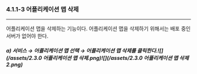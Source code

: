 ### 4.1.1-3 어플리케이션 맵 삭제

---

어플리케이션 맵을 삭제하는 기능이다. 어플리케이션 맵을 삭제하기 위해서는 배포 중인 서버가 없어야 한다.

##### **a\) 서비스 **→** 어플리케이션 맵 선택 **→** 어플리케이션 맵 삭제를 클릭한다.**![](/assets/2.3.0 어플리케이션 맵 삭제.png)![](/assets/2.3.0 어플리케이션 맵 삭제2.png)



